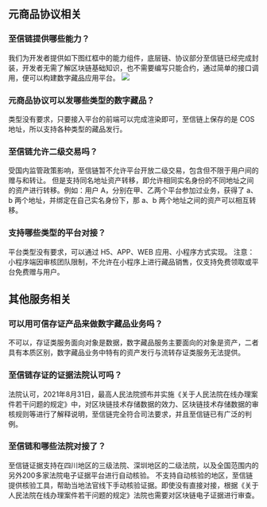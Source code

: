 ## 元商品协议相关
### 至信链提供哪些能力？

我们为开发者提供如下图红框中的能力组件，底层链、协议部分至信链已经完成封装，开发者无需了解区块链基础知识，也不需要编写只能合约，通过简单的接口调用，便可以构建数字藏品应用平台。
![](https://qcloudimg.tencent-cloud.cn/raw/b2b9c21144a51230a3e32981701276f3.png)

### 元商品协议可以发哪些类型的数字藏品？
类型没有要求，只要接入平台的前端可以完成渲染即可，至信链上保存的是 COS 地址，所以支持各种类型的藏品发行。

### 至信链允许二级交易吗？
受国内监管政策影响，至信链暂不允许平台开放二级交易，包含但不限于用户间的赠与和转让。
但是支持同名地址资产转移，即允许相同实名身份的不同地址之间的资产进行转移。例如：用户 A，分别在甲、乙两个平台参加过业务，获得了 a、b 两个地址，并绑定在自己实名身份下，那 a、b 两个地址之间的资产可以相互转移。

### 支持哪些类型的平台对接？
平台类型没有要求，可以通过 H5、APP、WEB 应用、小程序方式实现。
注意：小程序端因审核团队限制，不允许在小程序上进行藏品销售，仅支持免费领取或平台免费赠与用户。

## 其他服务相关

### 可以用可信存证产品来做数字藏品业务吗？
不可以，存证类服务面向对象是数据，数字藏品服务主要面向的对象是资产，二者具有本质区别，数字藏品业务中特有的资产发行与流转存证类服务无法提供。

### 至信链存证的证据法院认可吗？
法院认可，2021年8月31日，最高人民法院颁布并实施《关于人民法院在线办理案件若干问题的规定》中，对区块链技术存储数据的效力、区块链技术存储数据的审核规则等进行了解释说明，至信链完全符合司法要求，并且至信链已有广泛的判例。

### 至信链和哪些法院对接了？
至信链证据支持在四川地区的三级法院、深圳地区的二级法院，以及全国范围内的另外200多家法院电子证据平台进行自动核验。
不支持自动核验的地区，至信链提供核验工具，帮助当地法官线下手动核验证据。即使没有直接对接，根据《关于人民法院在线办理案件若干问题的规定》法院也需要对区块链电子证据进行审查。
